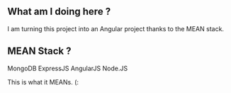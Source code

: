 ## What am I doing here ?

I am turning this project into an Angular project thanks to the MEAN stack.

## MEAN Stack ?

MongoDB
ExpressJS
AngularJS
Node.JS

This is what it MEANs. (:

